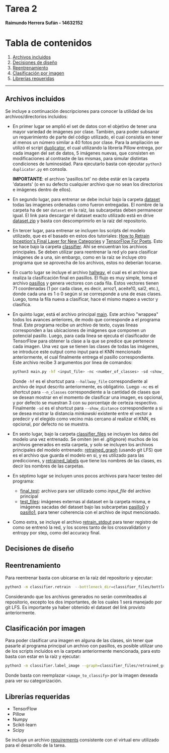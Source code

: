 # Tarea 2

**Raimundo Herrera Sufán - 14632152**

# Tabla de contenidos
1. [Archivos incluidos](#archivos-incluidos)
2. [Decisiones de diseño](#decisiones-de-diseño)
3. [Reentrenamiento](#reentrenamiento)
4. [Clasificación por imagen](#clasificación-por-imagen)
5. [Librerías requeridas](#librerías-requeridas)

---

## Archivos incluidos

Se incluye a continuación descripciones para conocer la utilidad de los archivos/directorios incluidos:

* En primer lugar se amplió el set de datos con el objetivo de tener una mayor variedad de imágenes por clase. También, para poder subsanar un requerimiento de parte del código utilizado, el cual consistía en tener al menos un número similar a 40 fotos por clase. Para la ampliación se utilizó el script [duplicator](duplicator.py), el cual utilizando la librería Pillow entrega, por cada imagen del set de datos, 5 imágenes nuevas, que consisten en modificaciones al contraste de las mismas, para simular distintas condiciones de luminosidad. Para ejecutarlo basta con ejecutar `python3 duplicator.py` en consola.

    **IMPORTANTE**: el archivo 'pasillos.txt' no debe estár en la carpeta 'datasets' (o en su defecto cualquier archivo que no sean los directorios e imágenes dentro de ellos).

* En segundo lugar, para entrenar se debe incluir bajo la carpeta [dataset](dataset) todas las imagenes ordenadas como fueron entregadas. El nombre de la carpeta ha de ser `dataset` en la raíz, las subcarpetas deben permanecer igual. El link para descargar el dataset exacto utilizado está en drive [dataset.zip](https://drive.google.com/file/d/1_0qAwVzN7fXdaISKlUxJgzvCDP9JTFSc/view?usp=sharing) y basta con descomprimirlo en la raíz del repositorio.

* En tercer lugar, para entrenar se incluyen los scripts del modelo utilizado, que es el basado en estos dos tutoriales: [How to Retrain Inception's Final Layer for New Categories](https://www.tensorflow.org/tutorials/image_retraining) y [TensorFlow For Poets](https://codelabs.developers.google.com/codelabs/tensorflow-for-poets/). Esto se hace bajo la carpeta [classifier](classifier). Ahí se encuentran los archivos principales. Se deben utilizar para reentrenar la red y/o para clasificar imágenes de a una, sin embargo, como en la raíz se incluye otro programa que se aprovecha de los archivos, estos no deberían tocarse.

* En cuarto lugar se incluye el archivo [hallway](hallway.py), el cual es el archivo que realiza la clasificación final en pasillos. El flujo es muy simple, toma el archivo [pasillos](pasillos.txt) y genera vectores con cada fila. Estos vectores tienen 71 coordenadas (1 por cada clase, es decir, arroz1, aceite10, sal2, etc.), donde cada una es 1 o 0 según si se corresponde a una de esas clases. Luego, toma la fila nueva a clasificar, hace el mismo mapeo a vector y clasifica.

* En quinto lugar, está el archivo principal [main](main.py). Este archivo "wrappea" todos los avances anteriores, de modo que corresponde a el programa final. Este programa recibe un archivo de texto, cuyas lineas corresponden a las ubicaciones de imágenes que componen un potencial pasillo. Luego, para cada linea se ejecuta el clasificador de TensorFlow para obtener la clase a la que se predice que pertenece cada imagen. Una vez que se tienen las clases de todas las imágenes, se introduce este output como input para el KNN mencionado anteriormente, el cual finalmente entrega el pasillo correspondiente. Este archivo recibe 3 argumentos por linea de comandos:

    ```bash
    python3 main.py -hf <input_file> -nc <number_of_classes> -sd <show_distance>
    ```

    Donde `-hf` es el shortcut para `--hallway_file` correspondiente al archivo de input descrito anteriormente, es obligatirio. Luego `-nc` es el shortcut para `--n_classes` correspondiente a la cantidad de clases que se desean mostrar en el momento de clasificar una imagen, es opcional, y por defecto se muestran 3 con su porcentaje de certeza respectivo. Finalmente `-sd` es el shortcut para `--show_distance` correspondiente a si se desea mostrar la distancia _minkowski_ existente entre el vector a predecir y el elegido como vecino más cercano al realizar el KNN, es opcional, por defecto no se muestra.

* En sexto lugar, bajo la carpeta [classifier_files](classifier_files) se incluyen los datos del modelo una vez entrenado. Se omiten (en el .gitignore) muchos de los archivos generados en esta carpeta, y solo se incluyen los archivos principales del modelo entrenado: [retrained_graph](classifier_files/retrained_graph.pb) (usando git LFS) que es el archivo que guarda el modelo en sí, y es utilizado para las predicciones, y [retrained_labels](classifier_files/retrained_labels.txt) que tiene los nombres de las clases, es decir los nombres de las carpetas.

* En séptimo lugar se incluyen unos pocos archivos para hacer testeo del programa:
    * [final_test](final_test.txt): archivo para ser utilizado como _input_file_ del archivo principal
    * [test_files](test_files): imágenes externas al dataset en la carpeta misma, e imágenes sacadas del dataset bajo las subcarpetas [pasillo0](test_files/pasillo0) y [pasillo1](test_files/pasillo0), para tener coherencia con el archivo de input mencionado.

* Como extra, se incluye el archivo [retrain_stdout](retrain_stdout.txt) para tener registro de como se entrenó la red, y los scores tanto de los crossvalidation y entropy por step, como del accuracy final.


## Decisiones de diseño


## Reentrenamiento

Para reentrenar basta con ubicarse en la raíz del repositorio y ejecutar:

```bash
python3 -m classifier.retrain  --bottleneck_dir=classifier_files/bottlenecks --model_dir=classifier_files/models/ --summaries_dir=classifier_files/training_summaries/inceptionv3 --output_graph=classifier_files/retrained_graph.pb --output_labels=classifier_files/retrained_labels.txt --image_dir=dataset
```

Considerando que los archivos generados no serán commiteados al repositorio, excepto los dos importantes, de los cuales 1 será manejado por git LFS. Es importante ya haber obtenido el dataset del link provisto anteriormente.

## Clasificación por imagen

Para poder clasificar una imagen en alguna de las clases, sin tener que pasarle al programa principal un archivo con pasillos, es posible utilizar uno de los scripts incluidos en la carpeta anteriormente mencionada, para esto basta con estar en la raíz y ejecutar:

```bash
python3 -m classifier.label_image --graph=classifier_files/retrained_graph.pb --labels=classifier_files/retrained_labels.txt --input_layer="Mul" --input_width=299 --input_height=299 --image=<image_to_classify>
```

Donde basta con reemplazar `<image_to_classify>` por la imagen deseada para ver su categorización.

## Librerías requeridas

* TensorFlow
* Pillow
* Numpy
* Scikit-learn
* Scipy

Se incluye un archivo [requirements](requirements.txt) consistente con el virtual env utilizado para el desarrollo de la tarea.


